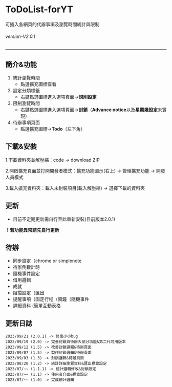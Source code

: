 # ToDoList-forYT
 可插入各網頁的代辦事項及瀏覽時間統計與限制
###### *version-V2.0.1* 
---
## 簡介&功能

1. 統計瀏覽時間
    - 點選擴充圖標查看 
2. 設定分類標籤
    - 右鍵點選圖標進入選項頁面->**規則設定**
3. 限制瀏覽時間
    - 右鍵點選圖標進入選項頁面->**封鎖**（**Advance notice**以及**星期幾設定**未實現）
4. 待辦事項頁面
    - 點選擴充圖標->**Todo**（左下角）
## 下載&安裝
1.下載資料夾並解壓縮：code -> download ZIP 

2.開啟擴充頁面並打開開發者模式：擴充功能圖示(右上) -> 管理擴充功能 -> 開發人員模式

3.載入擃充資料夾：載入未封裝項目(載入解壓縮) -> 選擇下載的資料夾

## 更新
- 目前不定期更新需自行至此重新安裝(目前版本2.0.1)

**__！若功能異常請先自行更新__**

## 待辦
- 同步設定（chrome or simplenote
- 待辦倒數計時 
- 隨機事件設定
- 借用邏輯
- 成就
- 阻擋設定（匯出
- 提醒事項（固定行程（鬧鐘（隨機事件
- 詳細資料 (簡單互動表格

## 更新日誌
    2023/09/21 (2.0.1) -> 修復小小bug
    2023/09/19 (2.0) -> 完善封鎖與待辦大部分功能&第二代可用版本
    2023/09/12 (1.5) -> 改善封鎖邏輯&待辦頁面
    2023/09/07 (1.5) -> 製作封鎖邏輯&待辦頁面
    2023/09/03 (1.3) -> 封鎖邏輯&待辦頁面
    2023/08/20 (1.2) -> 統計詳細瀏覽資料&匯出標籤設定
    2023/07/~~ (1.1.1) -> 統計邏輯修改&封鎖設定
    2023/07/~~ (1.1) -> 使用者介面&標籤設定
    2023/07/~~ (1.0) -> 完成統計邏輯
    
